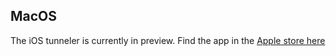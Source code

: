 ## MacOS

The iOS tunneler is currently in preview. Find the app in the [Apple store here](https://apps.apple.com/us/app/ziti-tunnel/id1460484353)